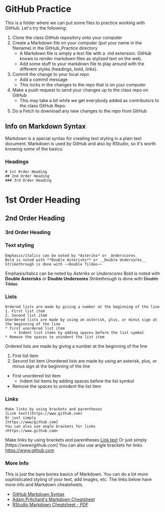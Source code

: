 # GitHub Practice

This is a folder where we can put some files to practice working with GitHub. Let's try the following:
1. Clone the class GitHub repository onto your computer
2. Create a Markdown file on your computer (put your name in the filename) in the GitHub_Practice directory
	* A Markdown file is simply a text file with a .md extension. GitHub knows to render markdown files as stylized text on the web.
	* Add some stuff to your markdown file to play around with the different styles (headings, bold, links).
3. Commit the change to your local repo
	* Add a commit message
	* This locks in the changes to the repo that is on your computer
4. Make a push request to send your changes up to the class repo on GitHub
	* This may take a bit while we get everybody added as contributors to the class GitHub Repo.
5. Do a Fetch to download any new changes to the repo from GitHub

## Info on Markdown Syntax
Markdown is a special syntax for creating text styling in a plain text document. Markdown is used by GitHub and also by RStudio, so it's worth knowing some of the basics.

### Headings
```
# 1st Order Heading
## 2nd Order Heading
### 3rd Order Heading
```
# 1st Order Heading
## 2nd Order Heading
### 3rd Order Heading

### Text styling
```
Emphasis/italics can be noted by *Asteriks* or _Underscores_
Bold is noted with **Double Asterisks** or __Double Undersores__
Strikethrough is done with ~~Double Tildas~~
```
Emphasis/italics can be noted by *Asteriks* or _Underscores_
Bold is noted with **Double Asterisks** or __Double Undersores__
Strikethrough is done with ~~Double Tildas~~


### Lists
```
Ordered lists are made by giving a number at the beginning of the line
1. First list item
2. Second list item
Unordered lists are made by using an asterisk, plus, or minus sign at the beginning of the line
* First unordered list item
	+ Indent list items by adding spaces before the list symbol
* Remove the spaces to unindent the list item
``` 
Ordered lists are made by giving a number at the beginning of the line
1. First list item
2. Second list item
Unordered lists are made by using an asterisk, plus, or minus sign at the beginning of the line
* First unordered list item
	+ Indent list items by adding spaces before the list symbol
* Remove the spaces to unindent the list item

### Links
```
Make links by using brackets and parentheses
[Link text](https://www.github.com)
Or just simply
[https://www/github.com]
You can also use angle brackets for links
<https://www.github.com>
```
Make links by using brackets and parentheses
[Link text](https://www.github.com)
Or just simply
[https://www/github.com]
You can also use angle brackets for links
<https://www.github.com>

### More Info
This is just the bare bones basics of Markdown. You can do a lot more sophisticated styling of your text, add images, etc. The links below have more info and Markdown cheatsheets.
  - [GitHub Markdown Syntax](https://help.github.com/articles/basic-writing-and-formatting-syntax/)
  - [Adam Pritchard's Markdown Cheatsheet](https://github.com/adam-p/markdown-here/wiki/Markdown-Cheatsheet)
  - [RStudio Markdown Cheatsheet - PDF](https://www.rstudio.com/wp-content/uploads/2015/02/rmarkdown-cheatsheet.pdf)